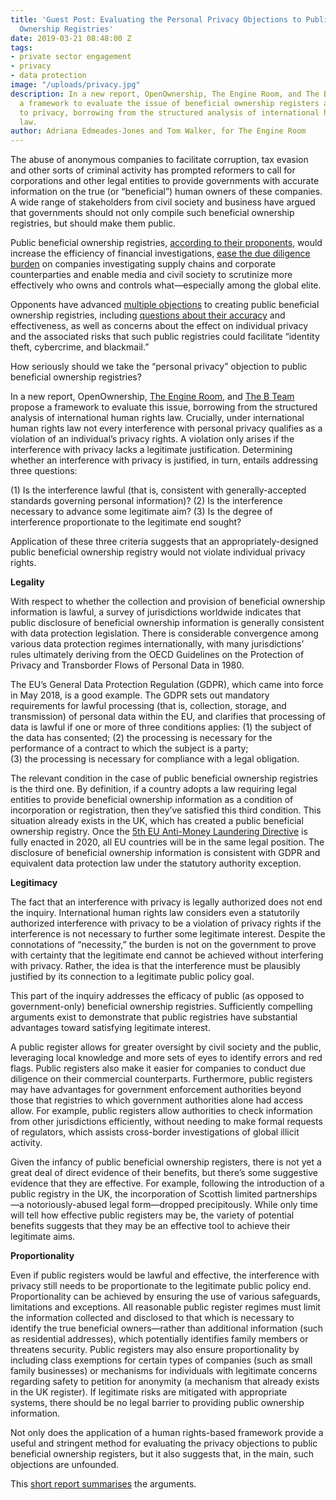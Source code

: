 ```yaml
---
title: 'Guest Post: Evaluating the Personal Privacy Objections to Public Beneficial
  Ownership Registries'
date: 2019-03-21 08:48:00 Z
tags:
- private sector engagement
- privacy
- data protection
image: "/uploads/privacy.jpg"
description: In a new report, OpenOwnership, The Engine Room, and The B Team propose
  a framework to evaluate the issue of beneficial ownership registers and the right
  to privacy, borrowing from the structured analysis of international human rights
  law.
author: Adriana Edmeades-Jones and Tom Walker, for The Engine Room
---
```


The abuse of anonymous companies to facilitate corruption, tax evasion and other sorts of criminal activity has prompted reformers to call for corporations and other legal entities to provide governments with accurate information on the true (or “beneficial”) human owners of these companies. A wide range of stakeholders from civil society and business have argued that governments should not only compile such beneficial ownership registries, but should make them public.

Public beneficial ownership registries, [according to their proponents](https://globalanticorruptionblog.com/2018/05/15/public-beneficial-ownership-registries-a-response-to-recent-criticisms/), would increase the efficiency of financial investigations, [ease the due diligence burden](https://globalanticorruptionblog.com/2018/11/01/guest-post-to-be-effective-public-company-ownership-registries-must-be-linked/#more-12196) on companies investigating supply chains and corporate counterparties and enable media and civil society to scrutinize more effectively who owns and controls what—especially among the global elite.

Opponents have advanced [multiple objections](https://globalanticorruptionblog.com/2018/05/22/guest-post-the-uk-order-on-ubo-registries-in-overseas-territories-a-reply/) to creating public beneficial ownership registries, including [questions about their accuracy](http://www.fcpablog.com/blog/2018/5/7/martin-kenney-open-company-ubo-registers-are-not-the-panacea.html) and effectiveness, as well as concerns about the effect on individual privacy and the associated risks that such public registries could facilitate “identity theft, cybercrime, and blackmail.”

How seriously should we take the “personal privacy” objection to public beneficial ownership registries?

In a new report, OpenOwnership, [The Engine Room](https://www.theengineroom.org/), and [The B Team](http://www.bteam.org/) propose a framework to evaluate this issue, borrowing from the structured analysis of international human rights law. Crucially, under international human rights law not every interference with personal privacy qualifies as a violation of an individual’s privacy rights. A violation only arises if the interference with privacy lacks a legitimate justification. Determining whether an interference with privacy is justified, in turn, entails addressing three questions:

\(1) Is the interference lawful (that is, consistent with generally-accepted standards governing personal information)?
\(2) Is the interference necessary to advance some legitimate aim?
\(3) Is the degree of interference proportionate to the legitimate end sought?

Application of these three criteria suggests that an appropriately-designed public beneficial ownership registry would not violate individual privacy rights.

**Legality**

With respect to whether the collection and provision of beneficial ownership information is lawful, a survey of jurisdictions worldwide indicates that public disclosure of beneficial ownership information is generally consistent with data protection legislation. There is considerable convergence among various data protection regimes internationally, with many jurisdictions’ rules ultimately deriving from the OECD Guidelines on the Protection of Privacy and Transborder Flows of Personal Data in 1980.

The EU’s General Data Protection Regulation (GDPR), which came into force in May 2018, is a good example. The GDPR sets out mandatory requirements for lawful processing (that is, collection, storage, and transmission) of personal data within the EU, and clarifies that processing of data is lawful if one or more of three conditions applies:
\(1) the subject of the data has consented;
\(2) the processing is necessary for the performance of a contract to which the subject is a party;\
\(3) the processing is necessary for compliance with a legal obligation.

The relevant condition in the case of public beneficial ownership registries is the third one. By definition, if a country adopts a law requiring legal entities to provide beneficial ownership information as a condition of incorporation or registration, then they’ve satisfied this third condition. This situation already exists in the UK, which has created a public beneficial ownership registry. Once the [5th EU Anti-Money Laundering Directive](http://www.bteam.org/announcements/a-major-step-forward-for-transparent-markets/) is fully enacted in 2020, all EU countries will be in the same legal position. The disclosure of beneficial ownership information is consistent with GDPR and equivalent data protection law under the statutory authority exception.

**Legitimacy**

The fact that an interference with privacy is legally authorized does not end the inquiry. International human rights law considers even a statutorily authorized interference with privacy to be a violation of privacy rights if the interference is not necessary to further some legitimate interest. Despite the connotations of “necessity,” the burden is not on the government to prove with certainty that the legitimate end cannot be achieved without interfering with privacy. Rather, the idea is that the interference must be plausibly justified by its connection to a legitimate public policy goal.

This part of the inquiry addresses the efficacy of public (as opposed to government-only) beneficial ownership registries. Sufficiently compelling arguments exist to demonstrate that public registries have substantial advantages toward satisfying legitimate interest.

A public register allows for greater oversight by civil society and the public, leveraging local knowledge and more sets of eyes to identify errors and red flags. Public registers also make it easier for companies to conduct due diligence on their commercial counterparts. Furthermore, public registers may have advantages for government enforcement authorities beyond those that registries to which government authorities alone had access allow. For example, public registers allow authorities to check information from other jurisdictions efficiently, without needing to make formal requests of regulators, which assists cross-border investigations of global illicit activity.

Given the infancy of public beneficial ownership registers, there is not yet a great deal of direct evidence of their benefits, but there’s some suggestive evidence that they are effective. For example, following the introduction of a public registry in the UK, the incorporation of Scottish limited partnerships—a notoriously-abused legal form—dropped precipitously. While only time will tell how effective public registers may be, the variety of potential benefits suggests that they may be an effective tool to achieve their legitimate aims.

**Proportionality**

Even if public registers would be lawful and effective, the interference with privacy still needs to be proportionate to the legitimate public policy end. Proportionality can be achieved by ensuring the use of various safeguards, limitations and exceptions. All reasonable public register regimes must limit the information collected and disclosed to that which is necessary to identify the true beneficial owners—rather than additional information (such as residential addresses), which potentially identifies family members or threatens security. Public registers may also ensure proportionality by including class exemptions for certain types of companies (such as small family businesses) or mechanisms for individuals with legitimate concerns regarding safety to petition for anonymity (a mechanism that already exists in the UK register). If legitimate risks are mitigated with appropriate systems, there should be no legal barrier to providing public ownership information.

Not only does the application of a human rights-based framework provide a useful and stringent method for evaluating the privacy objections to public beneficial ownership registers, but it also suggests that, in the main, such objections are unfounded.

This [short report summarises](https://www.openownership.org/uploads/privacy-report-summary.pdf) the arguments.
